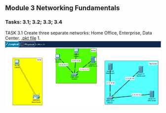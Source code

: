 ## Module 3 Networking Fundamentals
### Tasks: 3.1; 3.2; 3.3; 3.4

TASK 3.1 Create three separate networks: Home Office, Enterprise, Data Center.
[.pkt file](https://github.com/o4edik/DevOps_online_Kiev_2021Q4/blob/master/m3/task3.1/task3.1.pkt)
1. 
![](https://github.com/o4edik/DevOps_online_Kiev_2021Q4/blob/master/m3/task3.1/311.png)